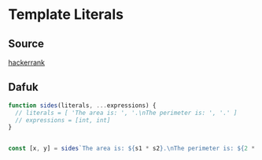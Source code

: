 # Template Literals

## Source

[hackerrank](https://www.hackerrank.com/challenges/js10-template-literals/problem)

## Dafuk

```js
function sides(literals, ...expressions) {
  // literals = [ 'The area is: ', '.\nThe perimeter is: ', '.' ]
  // expressions = [int, int]
}


const [x, y] = sides`The area is: ${s1 * s2}.\nThe perimeter is: ${2 * (s1 + s2)}.`;
```

